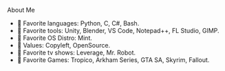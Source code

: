 About Me

- 💞️ Favorite languages: Python, C, C#, Bash.
- 💞️ Favorite tools: Unity, Blender, VS Code, Notepad++, FL Studio, GIMP.
- 💞️ Favorite OS Distro: Mint.
- 💞️ Values: Copyleft, OpenSource.
- 💞️ Favorite tv shows: Leverage, Mr. Robot.
- 💞️ Favorite Games: Tropico, Arkham Series, GTA SA, Skyrim, Fallout.

<!---
JessaPhreire/JessaPhreire is a ✨ special ✨ repository because its `README.md` (this file) appears on your GitHub profile.
You can click the Preview link to take a look at your changes.
--->
